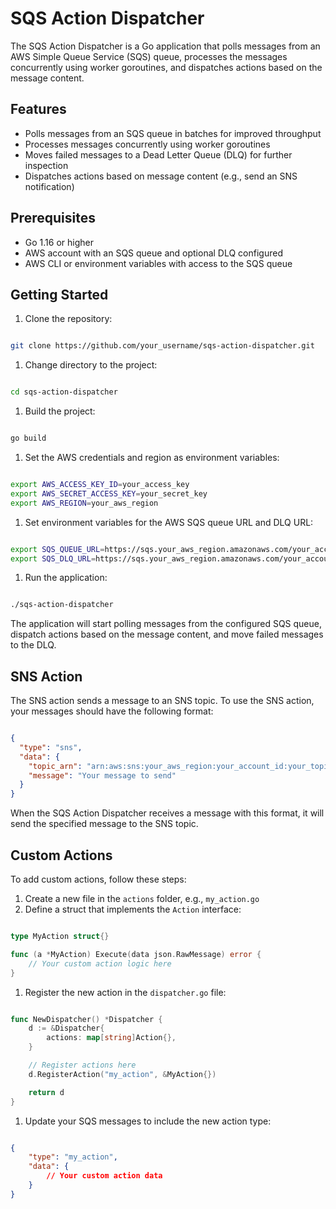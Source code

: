 # SQS Action Dispatcher

The SQS Action Dispatcher is a Go application that polls messages from an AWS Simple Queue Service (SQS) queue, processes the messages concurrently using worker goroutines, and dispatches actions based on the message content.
## Features
- Polls messages from an SQS queue in batches for improved throughput
- Processes messages concurrently using worker goroutines
- Moves failed messages to a Dead Letter Queue (DLQ) for further inspection
- Dispatches actions based on message content (e.g., send an SNS notification)
## Prerequisites
- Go 1.16 or higher
- AWS account with an SQS queue and optional DLQ configured
- AWS CLI or environment variables with access to the SQS queue
## Getting Started
1. Clone the repository:

```sh

git clone https://github.com/your_username/sqs-action-dispatcher.git
```


1. Change directory to the project:

```sh

cd sqs-action-dispatcher
```


1. Build the project:

```sh

go build
```


1. Set the AWS credentials and region as environment variables:

```sh

export AWS_ACCESS_KEY_ID=your_access_key
export AWS_SECRET_ACCESS_KEY=your_secret_key
export AWS_REGION=your_aws_region
```


1. Set environment variables for the AWS SQS queue URL and DLQ URL:

```sh

export SQS_QUEUE_URL=https://sqs.your_aws_region.amazonaws.com/your_account_id/your_queue_name
export SQS_DLQ_URL=https://sqs.your_aws_region.amazonaws.com/your_account_id/your_dlq_name
```


1. Run the application:

```sh

./sqs-action-dispatcher
```



The application will start polling messages from the configured SQS queue, dispatch actions based on the message content, and move failed messages to the DLQ.
## SNS Action

The SNS action sends a message to an SNS topic. To use the SNS action, your messages should have the following format:

```json

{
  "type": "sns",
  "data": {
    "topic_arn": "arn:aws:sns:your_aws_region:your_account_id:your_topic_name",
    "message": "Your message to send"
  }
}
```



When the SQS Action Dispatcher receives a message with this format, it will send the specified message to the SNS topic.
## Custom Actions

To add custom actions, follow these steps: 
1. Create a new file in the `actions` folder, e.g., `my_action.go` 
2. Define a struct that implements the `Action` interface:

```go

type MyAction struct{}

func (a *MyAction) Execute(data json.RawMessage) error {
	// Your custom action logic here
}
```

 
1. Register the new action in the `dispatcher.go` file:

```go

func NewDispatcher() *Dispatcher {
	d := &Dispatcher{
		actions: map[string]Action{},
	}

	// Register actions here
	d.RegisterAction("my_action", &MyAction{})

	return d
}
```


1. Update your SQS messages to include the new action type:

```json

{
	"type": "my_action",
	"data": {
		// Your custom action data
	}
}
```